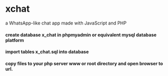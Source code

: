 # xchat
a WhatsApp-like chat app made with JavaScript and PHP

#### create database x_chat in phpmyadmin or equivalent mysql database platform
#### import tables x_chat.sql into database
#### copy files to your php server www or root directory and open browser to url.
